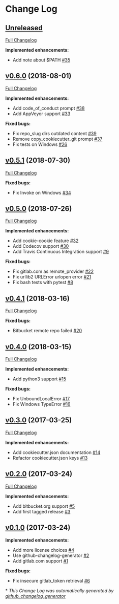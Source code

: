 # Change Log

## [Unreleased](https://github.com/NathanUrwin/cookiecutter-git/tree/HEAD)

[Full Changelog](https://github.com/NathanUrwin/cookiecutter-git/compare/v0.6.0...HEAD)

**Implemented enhancements:**

- Add note about $PATH [\#35](https://github.com/NathanUrwin/cookiecutter-git/issues/35)

## [v0.6.0](https://github.com/NathanUrwin/cookiecutter-git/tree/v0.6.0) (2018-08-01)

[Full Changelog](https://github.com/NathanUrwin/cookiecutter-git/compare/v0.5.1...v0.6.0)

**Implemented enhancements:**

- Add code\_of\_conduct prompt [\#38](https://github.com/NathanUrwin/cookiecutter-git/issues/38)
- Add AppVeyor support [\#33](https://github.com/NathanUrwin/cookiecutter-git/issues/33)

**Fixed bugs:**

- Fix repo\_slug dirs outdated content [\#39](https://github.com/NathanUrwin/cookiecutter-git/issues/39)
- Remove copy\_cookiecutter\_git prompt [\#37](https://github.com/NathanUrwin/cookiecutter-git/issues/37)
- Fix tests on Windows [\#26](https://github.com/NathanUrwin/cookiecutter-git/issues/26)

## [v0.5.1](https://github.com/NathanUrwin/cookiecutter-git/tree/v0.5.1) (2018-07-30)

[Full Changelog](https://github.com/NathanUrwin/cookiecutter-git/compare/v0.5.0...v0.5.1)

**Fixed bugs:**

- Fix Invoke on Windows [\#34](https://github.com/NathanUrwin/cookiecutter-git/issues/34)

## [v0.5.0](https://github.com/NathanUrwin/cookiecutter-git/tree/v0.5.0) (2018-07-26)

[Full Changelog](https://github.com/NathanUrwin/cookiecutter-git/compare/v0.4.1...v0.5.0)

**Implemented enhancements:**

- Add cookie-cookie feature [\#32](https://github.com/NathanUrwin/cookiecutter-git/issues/32)
- Add Codecov support [\#30](https://github.com/NathanUrwin/cookiecutter-git/issues/30)
- Add Travis Continuous Integration support [\#9](https://github.com/NathanUrwin/cookiecutter-git/issues/9)

**Fixed bugs:**

- Fix gitlab.com as remote\_provider [\#22](https://github.com/NathanUrwin/cookiecutter-git/issues/22)
- Fix urllib2 URLError urlopen error [\#21](https://github.com/NathanUrwin/cookiecutter-git/issues/21)
- Fix bash tests with pytest [\#8](https://github.com/NathanUrwin/cookiecutter-git/issues/8)

## [v0.4.1](https://github.com/NathanUrwin/cookiecutter-git/tree/v0.4.1) (2018-03-16)

[Full Changelog](https://github.com/NathanUrwin/cookiecutter-git/compare/v0.4.0...v0.4.1)

**Fixed bugs:**

- Bitbucket remote repo failed [\#20](https://github.com/NathanUrwin/cookiecutter-git/issues/20)

## [v0.4.0](https://github.com/NathanUrwin/cookiecutter-git/tree/v0.4.0) (2018-03-15)

[Full Changelog](https://github.com/NathanUrwin/cookiecutter-git/compare/v0.3.0...v0.4.0)

**Implemented enhancements:**

- Add python3 support [\#15](https://github.com/NathanUrwin/cookiecutter-git/issues/15)

**Fixed bugs:**

- Fix UnboundLocalError [\#17](https://github.com/NathanUrwin/cookiecutter-git/issues/17)
- Fix Windows TypeError [\#16](https://github.com/NathanUrwin/cookiecutter-git/issues/16)

## [v0.3.0](https://github.com/NathanUrwin/cookiecutter-git/tree/v0.3.0) (2017-03-25)

[Full Changelog](https://github.com/NathanUrwin/cookiecutter-git/compare/v0.2.0...v0.3.0)

**Implemented enhancements:**

- Add cookiecutter.json documentation [\#14](https://github.com/NathanUrwin/cookiecutter-git/issues/14)
- Refactor cookiecutter.json keys [\#13](https://github.com/NathanUrwin/cookiecutter-git/issues/13)

## [v0.2.0](https://github.com/NathanUrwin/cookiecutter-git/tree/v0.2.0) (2017-03-24)

[Full Changelog](https://github.com/NathanUrwin/cookiecutter-git/compare/v0.1.0...v0.2.0)

**Implemented enhancements:**

- Add bitbucket.org support [\#5](https://github.com/NathanUrwin/cookiecutter-git/issues/5)
- Add first tagged release [\#3](https://github.com/NathanUrwin/cookiecutter-git/issues/3)

## [v0.1.0](https://github.com/NathanUrwin/cookiecutter-git/tree/v0.1.0) (2017-03-24)

**Implemented enhancements:**

- Add more license choices [\#4](https://github.com/NathanUrwin/cookiecutter-git/issues/4)
- Use github-changelog-generator [\#2](https://github.com/NathanUrwin/cookiecutter-git/issues/2)
- Add gitlab.com support [\#1](https://github.com/NathanUrwin/cookiecutter-git/issues/1)

**Fixed bugs:**

- Fix insecure gitlab\_token retrieval [\#6](https://github.com/NathanUrwin/cookiecutter-git/issues/6)

\* *This Change Log was automatically generated by [github_changelog_generator](https://github.com/skywinder/Github-Changelog-Generator)*
